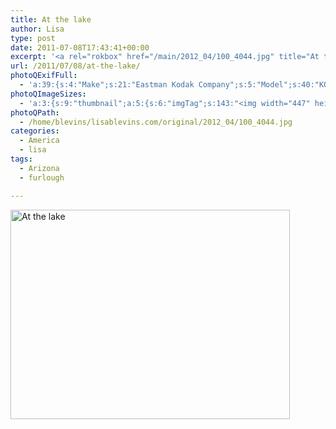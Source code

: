 ```yaml
---
title: At the lake
author: Lisa
type: post
date: 2011-07-08T17:43:41+00:00
excerpt: '<a rel="rokbox" href="/main/2012_04/100_4044.jpg" title="At the lake"><img width="447" height="335" alt="At the lake" src="/thumbnail/2012_04/100_4044.jpg" class="photoQexcerpt photoQLinkImg" /></a>'
url: /2011/07/08/at-the-lake/
photoQExifFull:
  - 'a:39:{s:4:"Make";s:21:"Eastman Kodak Company";s:5:"Model";s:40:"KODAK EASYSHARE C813 ZOOM DIGITAL CAMERA";s:11:"Orientation";s:17:"1: Normal (0 deg)";s:11:"xResolution";s:27:"480 dots per ResolutionUnit";s:11:"yResolution";s:27:"480 dots per ResolutionUnit";s:14:"ResolutionUnit";s:4:"Inch";s:8:"Software";s:40:"KODAK EASYSHARE C813 ZOOM DIGITAL CAMERA";s:12:"ExposureTime";s:16:"2662/1000000 sec";s:7:"FNumber";s:5:"f/2.7";s:15:"ExposureProgram";s:7:"Program";s:15:"ISOSpeedRatings";s:2:"80";s:11:"ExifVersion";s:12:"version 2.21";s:16:"DateTimeOriginal";s:19:"2011:07:08 18:43:41";s:17:"DateTimedigitized";s:19:"2011:07:08 18:43:41";s:17:"ShutterSpeedValue";s:9:"1/374 sec";s:13:"ApertureValue";s:5:"f/2.7";s:17:"ExposureBiasValue";s:4:"0 EV";s:16:"MaxApertureValue";s:5:"f/2.7";s:12:"MeteringMode";s:13:"Multi-Segment";s:11:"LightSource";s:15:"Unknown or Auto";s:5:"Flash";s:8:"No Flash";s:11:"FocalLength";s:4:"6 mm";s:15:"FlashPixVersion";s:9:"version 1";s:10:"ColorSpace";s:4:"sRGB";s:14:"ExifImageWidth";s:11:"3296 pixels";s:15:"ExifImageHeight";s:11:"2472 pixels";s:13:"ExposureIndex";s:2:"80";s:13:"SensingMethod";s:35:"Unknown: One Chip Color Area Sensor";s:10:"FileSource";s:20:"Digital Still Camera";s:9:"SceneType";s:21:"Directly Photographed";s:12:"ExposureMode";s:1:"0";s:12:"WhiteBalance";s:1:"0";s:16:"DigitalZoomRatio";s:1:"0";s:16:"SceneCaptureMode";s:1:"0";s:11:"GainControl";s:1:"0";s:8:"Contrast";s:1:"0";s:10:"Saturation";s:1:"0";s:9:"Sharpness";s:1:"0";s:20:"FocalLength35mmEquiv";s:0:"";}'
photoQImageSizes:
  - 'a:3:{s:9:"thumbnail";a:5:{s:6:"imgTag";s:143:"<img width="447" height="335" alt="At the lake" src="/thumbnail/2012_04/100_4044.jpg" class="PhotoQImg" />";s:6:"imgUrl";s:68:"/thumbnail/2012_04/100_4044.jpg";s:7:"imgPath";s:71:"/home/blevins/lisablevins.com/thumbnail/2012_04/100_4044.jpg";s:8:"imgWidth";s:3:"447";s:9:"imgHeight";s:3:"335";}s:4:"main";a:5:{s:6:"imgTag";s:138:"<img width="700" height="525" alt="At the lake" src="/main/2012_04/100_4044.jpg" class="PhotoQImg" />";s:6:"imgUrl";s:63:"/main/2012_04/100_4044.jpg";s:7:"imgPath";s:66:"/home/blevins/lisablevins.com/main/2012_04/100_4044.jpg";s:8:"imgWidth";s:3:"700";s:9:"imgHeight";s:3:"525";}s:8:"original";a:5:{s:6:"imgTag";s:144:"<img width="3296" height="2472" alt="At the lake" src="/original/2012_04/100_4044.jpg" class="PhotoQImg" />";s:6:"imgUrl";s:67:"/original/2012_04/100_4044.jpg";s:7:"imgPath";s:70:"/home/blevins/lisablevins.com/original/2012_04/100_4044.jpg";s:8:"imgWidth";s:4:"3296";s:9:"imgHeight";s:4:"2472";}}'
photoQPath:
  - /home/blevins/lisablevins.com/original/2012_04/100_4044.jpg
categories:
  - America
  - lisa
tags:
  - Arizona
  - furlough

---
```

<a rel="lightbox" href="/main/2012_04/100_4044.jpg" title="At the lake"><img width="447" height="335" alt="At the lake" src="/thumbnail/2012_04/100_4044.jpg" class="photoQcontent photoQLinkImg" /></a>

<div class="photoQDescr">
</div>